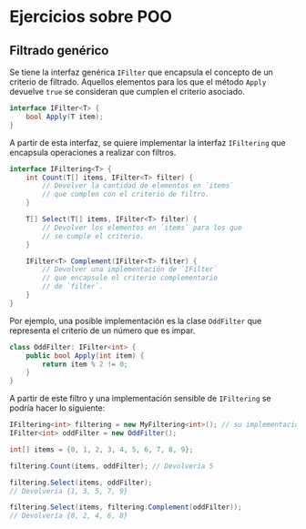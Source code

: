 # Ejercicios sobre POO

## Filtrado genérico

Se tiene la interfaz genérica `IFilter` que encapsula el concepto
de un criterio de filtrado. Aquellos elementos para los que el
método `Apply` devuelve `true` se consideran que cumplen el criterio
asociado.

```cs
interface IFilter<T> {
    bool Apply(T item);
}
```

A partir de esta interfaz, se quiere implementar la interfaz
`IFiltering` que encapsula operaciones a realizar con filtros.

```cs
interface IFiltering<T> {
    int Count(T[] items, IFilter<T> filter) {
        // Devolver la cantidad de elementos en `items`
        // que cumplen con el criterio de filtro.
    }

    T[] Select(T[] items, IFilter<T> filter) {
        // Devolver los elementos en `items` para los que
        // se cumple el criterio.
    }

    IFilter<T> Complement(IFilter<T> filter) {
        // Devolver una implementación de `IFilter`
        // que encapsule el criterio complementario
        // de `filter`.
    }
}
```

Por ejemplo, una posible implementación es la clase `OddFilter` que
representa el criterio de un número que es impar.

```cs
class OddFilter: IFilter<int> {
    public bool Apply(int item) {
        return item % 2 != 0;
    }
}
```

A partir de este filtro y una implementación sensible de `IFiltering` se
podría hacer lo siguiente:

```cs
IFiltering<int> filtering = new MyFiltering<int>(); // su implementación
IFilter<int> oddFilter = new OddFilter();

int[] items = {0, 1, 2, 3, 4, 5, 6, 7, 8, 9};

filtering.Count(items, oddFilter); // Devolvería 5

filtering.Select(items, oddFilter);
// Devolvería {1, 3, 5, 7, 9}

filtering.Select(items, filtering.Complement(oddFilter));
// Devolvería {0, 2, 4, 6, 8}
```